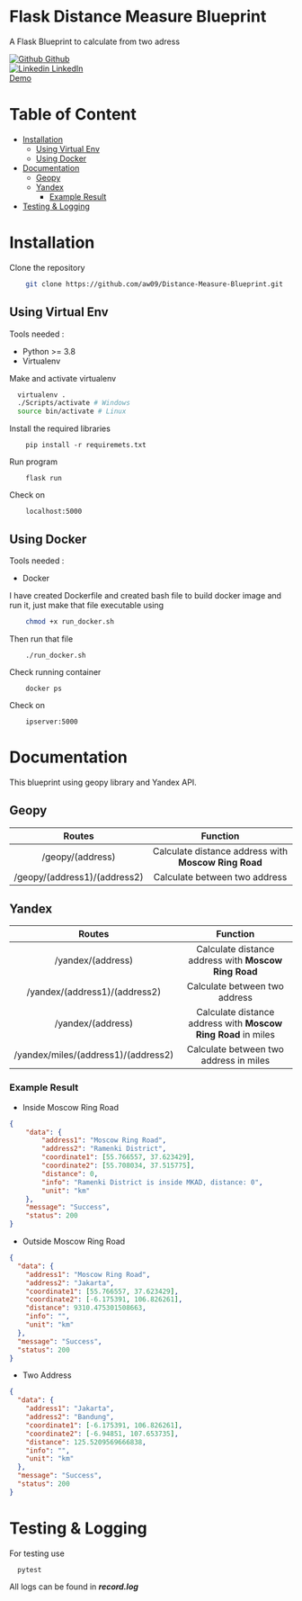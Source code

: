 # Flask Distance Measure Blueprint
A Flask Blueprint to calculate from two adress

[![Github](http://i.imgur.com/9I6NRUm.png) Github](https://github.com/aw09)<br>
[![Linkedin](https://i.stack.imgur.com/gVE0j.png) LinkedIn](https://www.linkedin.com/in/agungw9/) <br>
[Demo](http://34.101.133.218:5000/)

# Table of Content
- [Installation](#installation)
  - [Using Virtual Env](#using-virtual-env)
  - [Using Docker](#using-docker)
- [Documentation](#documentation)
  - [Geopy](#geopy)
  - [Yandex](#yandex)
    - [Example Result](#example-result)
- [Testing & Logging](#testing--logging)

# Installation

Clone the repository
```bash
    git clone https://github.com/aw09/Distance-Measure-Blueprint.git 
```


## Using Virtual Env

Tools needed :
 * Python >= 3.8
 * Virtualenv

Make and activate virtualenv
```bash
  virtualenv .
  ./Scripts/activate # Windows
  source bin/activate # Linux
```
Install the required libraries
```
    pip install -r requiremets.txt
```
Run program
```
    flask run
```
Check on
```
    localhost:5000
```
## Using Docker
Tools needed :
 * Docker

I have created Dockerfile and created bash file to build docker image and run it, just make that file executable using
```bash
    chmod +x run_docker.sh
```
Then run that file
```
    ./run_docker.sh
```
Check running container
```
    docker ps
```
Check on
```
    ipserver:5000
```

# Documentation
This blueprint using geopy library and Yandex API.
## Geopy
| Routes | Function|
| :---: | :---: |
| /geopy/(address) | Calculate distance address with **Moscow Ring Road** |
|  /geopy/(address1)/(address2) | Calculate between two address |

## Yandex
| Routes | Function|
| :---: | :---: |
| /yandex/(address) | Calculate distance address with **Moscow Ring Road** |
|  /yandex/(address1)/(address2) | Calculate between two address |
| /yandex/(address) | Calculate distance address with **Moscow Ring Road** in miles|
|  /yandex/miles/(address1)/(address2) | Calculate between two address in miles |

### Example Result
 - Inside Moscow Ring Road
```json
{
    "data": {
        "address1": "Moscow Ring Road",
        "address2": "Ramenki District",
        "coordinate1": [55.766557, 37.623429],
        "coordinate2": [55.708034, 37.515775],
        "distance": 0,
        "info": "Ramenki District is inside MKAD, distance: 0",
        "unit": "km"
    },
    "message": "Success",
    "status": 200
}
```
 - Outside Moscow Ring Road
```json
{
  "data": {
    "address1": "Moscow Ring Road",
    "address2": "Jakarta",
    "coordinate1": [55.766557, 37.623429],
    "coordinate2": [-6.175391, 106.826261],
    "distance": 9310.475301508663,
    "info": "",
    "unit": "km"
  },
  "message": "Success",
  "status": 200
}
```
 - Two Address
```json
{
  "data": {
    "address1": "Jakarta",
    "address2": "Bandung",
    "coordinate1": [-6.175391, 106.826261],
    "coordinate2": [-6.94851, 107.653735],
    "distance": 125.5209569666838,
    "info": "",
    "unit": "km"
  },
  "message": "Success",
  "status": 200
}

```

# Testing & Logging
For testing use 
```
  pytest
```

All logs can be found in
  ***record.log***